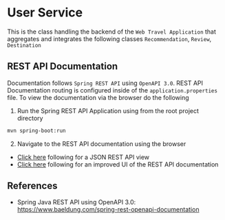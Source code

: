 # User Service

This is the class handling the backend of the `Web Travel Application` that aggregates and integrates
the following classes `Recommendation`, `Review`, `Destination`

## REST API Documentation
Documentation follows `Spring REST API` using `OpenAPI 3.0`. REST API Documentation routing is configured inside of the `application.properties` file. To view the documentation via the browser do the following
1. Run the Spring REST API Application using from the root project directory
```bash
mvn spring-boot:run
```
2. Navigate to the REST API documentation using the browser
- [Click here](http://localhost:8080/api-docs/) following for a JSON REST API view 
- [Click here](http://localhost:8080/swagger-ui-custom.html) following for an improved UI of the REST API documentation 




## References
- Spring Java REST API using OpenAPI 3.0: https://www.baeldung.com/spring-rest-openapi-documentation


